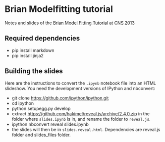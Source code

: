 Brian Modelfitting tutorial
===========================

Notes and slides of the [Brian Model Fitting Tutorial](http://briansimulator.org/brian-tutorial-cns-2013/) at [CNS 2013](http://www.cnsorg.org/cns-2013-paris)


## Required dependencies

  * pip install markdown
  * pip install jinja2
  

## Building the slides

Here are the instructions to convert the `.ipynb` notebook file into an HTML slideshow. You need the development versions of IPython and nbconvert:

  * git clone https://github.com/ipython/ipython.git
  * cd ipython
  * python setupegg.py develop
  * extract https://github.com/hakimel/reveal.js/archive/2.4.0.zip in the folder where `slides.ipynb` is in, and rename the folder to `reveal.js`.
  * ipython nbconvert reveal slides.ipynb
  * the slides will then be in `slides.reveal.html`. Dependencies are reveal.js folder and slides_files folder.

